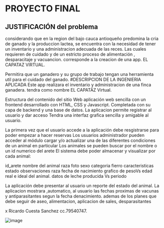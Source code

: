 # PROYECTO FINAL
## JUSTIFICACIÓN del problema
considerando que en la region del bajo cauca antioqueño predomina la cria de ganado y la produccion lactea, se encuentra con la necesidad de tener un inventario y una administracion adecuada de las reces.
Las cuales requieren de cuidado y de un estricto proceso de alimentación , desparacitaje y vacuancion.
corresponde a la creacion de una app. EL CAPATAZ VIRTUAL.

Permitira que un ganadero y su grupo de trabajo tengan una herramienta util para el cuidado del ganado.
#DESCRIPCION DE LA INGENIERIA APLICADA
Este app realizara el inventario y administracion de una finca ganadera.
tendra como nombre EL CAPATÁZ Virtual.

Estructura del contenido del sitio Web
aplicación web sencilla con un frontend desarrollado con  HTML, CSS y Javascript. 
Completada con su capa de backend y una base de datos.
La aplicacion permite registrar al usuario y dar acceso 
Tendra una interfaz grafica sencilla y amigable al usuario.


La primera vez que el usuario accede a la aplicación debe resgistrarse para poder empezar a hacer reservas
Los usuarios administrador pueden acceder al módulo cargar y/o actualizar una de las diferentes condiciones de un animal en particular
Los  animales se pueden buscar por el nombre o un id numerico del arete
El sistema debe poder almacenar y visualizar por cada animal:
 
 id_arete
nombre del animal
raza
foto
sexo
categoria
fierro
caracteristicas
estado 
 observaciones
raza
fecha de nacimiento
 grafico de pesoVs edad real e ideal del animal.
datos de leche producida Vs periodo 


La aplicación debe presentar al usuario un reporte del estado del animal.
La aplicacion mostrara ,automatico, al usuario las fechas proximas de vacunas y antiparasitantes segun la fecha denacimiento.
ademas de los planes que debe seguir de aseo, alimentacion, aplicacion de sales, desparasitantes

x Ricardo Cuesta Sanchez cc.79540747.

![image](https://github.com/user-attachments/assets/4e95c19b-c4ee-45ed-a809-84bbb7b2ae41)
